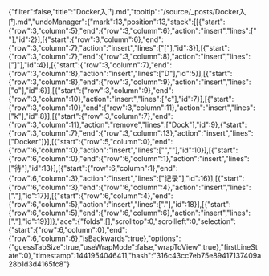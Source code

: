 {"filter":false,"title":"Docker入门.md","tooltip":"/source/_posts/Docker入门.md","undoManager":{"mark":13,"position":13,"stack":[[{"start":{"row":3,"column":5},"end":{"row":3,"column":6},"action":"insert","lines":[" "],"id":2}],[{"start":{"row":3,"column":6},"end":{"row":3,"column":7},"action":"insert","lines":["["],"id":3}],[{"start":{"row":3,"column":7},"end":{"row":3,"column":8},"action":"insert","lines":["]"],"id":4}],[{"start":{"row":3,"column":7},"end":{"row":3,"column":8},"action":"insert","lines":["D"],"id":5}],[{"start":{"row":3,"column":8},"end":{"row":3,"column":9},"action":"insert","lines":["o"],"id":6}],[{"start":{"row":3,"column":9},"end":{"row":3,"column":10},"action":"insert","lines":["c"],"id":7}],[{"start":{"row":3,"column":10},"end":{"row":3,"column":11},"action":"insert","lines":["k"],"id":8}],[{"start":{"row":3,"column":7},"end":{"row":3,"column":11},"action":"remove","lines":["Dock"],"id":9},{"start":{"row":3,"column":7},"end":{"row":3,"column":13},"action":"insert","lines":["Docker"]}],[{"start":{"row":5,"column":0},"end":{"row":6,"column":0},"action":"insert","lines":["",""],"id":10}],[{"start":{"row":6,"column":0},"end":{"row":6,"column":1},"action":"insert","lines":["待"],"id":13}],[{"start":{"row":6,"column":1},"end":{"row":6,"column":3},"action":"insert","lines":["记录"],"id":16}],[{"start":{"row":6,"column":3},"end":{"row":6,"column":4},"action":"insert","lines":["."],"id":17}],[{"start":{"row":6,"column":4},"end":{"row":6,"column":5},"action":"insert","lines":["."],"id":18}],[{"start":{"row":6,"column":5},"end":{"row":6,"column":6},"action":"insert","lines":["."],"id":19}]]},"ace":{"folds":[],"scrolltop":0,"scrollleft":0,"selection":{"start":{"row":6,"column":0},"end":{"row":6,"column":6},"isBackwards":true},"options":{"guessTabSize":true,"useWrapMode":false,"wrapToView":true},"firstLineState":0},"timestamp":1441954046411,"hash":"316c43cc7eb75e89417137409a28b1d3d4165fc8"}